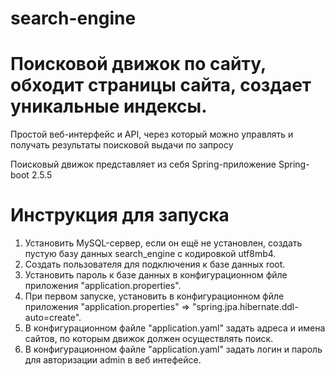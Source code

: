 # search-engine

# Поисковой движок по сайту, обходит страницы сайта, создает уникальные индексы.

  Простой веб-интерфейс и API, через который можно управлять и получать результаты поисковой выдачи по запросу
  
  Поисковый движок представляет из себя Spring-приложение Spring-boot 2.5.5
  
# Инструкция для запуска
  
  1. Установить MySQL-сервер, если он ещё не установлен, создать пустую базу данных search_engine c кодировкой utf8mb4.
  2. Создать пользователя для подключения к базе данных root.
  3. Установить пароль к базе данных в конфигурационном фйле приложения "application.properties".
  4. При первом запуске, установить в конфигурационном фйле приложения "application.properties" => "spring.jpa.hibernate.ddl-auto=create".
  5. В конфигурационном файле "application.yaml" задать адреса и имена сайтов, по которым движок должен осуществлять поиск.
  6. В конфигурационном файле "application.yaml" задать логин и пароль для авторизации admin в веб интефейсе.

   

